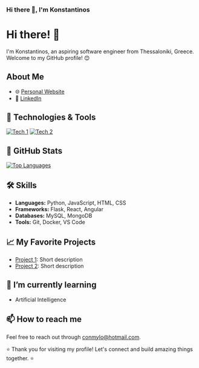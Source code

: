 ### Hi there 👋, I'm Konstantinos

<!--
**conmylo/conmylo** is a ✨ _special_ ✨ repository because its `README.md` (this file) appears on your GitHub profile.

Here are some ideas to get you started:

- 🔭 I’m currently working on ...
- 🌱 I’m currently learning ...
- 👯 I’m looking to collaborate on ...
- 🤔 I’m looking for help with ...
- 💬 Ask me about ...
- 📫 How to reach me: ...
- 😄 Pronouns: ...
- ⚡ Fun fact: ...
-->

# Hi there! 👋

I'm Konstantinos, an aspiring software engineer from Thessaloniki, Greece. Welcome to my GitHub profile! 😊

## About Me

- 🌐 [Personal Website](https://www.yourwebsite.com)
- 💼 [LinkedIn](https://www.linkedin.com/in/conmylo)

## 🔧 Technologies & Tools

[![Tech 1](https://img.shields.io/badge/-Tech1-333333?style=flat&logo=tech1)](https://www.example.com)
[![Tech 2](https://img.shields.io/badge/-Tech2-333333?style=flat&logo=tech2)](https://www.example.com)

## 🚀 GitHub Stats

[![Top Languages](https://github-readme-stats.vercel.app/api/top-langs/?username=conmylo&layout=compact&theme=radical)](https://github.com/conmylo)

## 🛠️ Skills

- **Languages:** Python, JavaScript, HTML, CSS
- **Frameworks:** Flask, React, Angular
- **Databases:** MySQL, MongoDB
- **Tools:** Git, Docker, VS Code

## 📈 My Favorite Projects

- [Project 1](https://github.com/conmylo/databases-eeauth): Short description
- [Project 2](https://github.com/conmylo/neuralnets-eeauth): Short description

## 🌱 I’m currently learning

- Artificial Intelligence

## 📫 How to reach me

Feel free to reach out through [conmylo@hotmail.com](mailto:conmylo@hotnmail.com).

⭐️ Thank you for visiting my profile! Let's connect and build amazing things together. ⭐️
